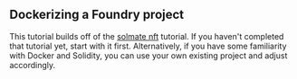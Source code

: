 ## Dockerizing a Foundry project

This tutorial builds off of the [solmate nft](./solmate-nft.md) tutorial. If you haven't completed that tutorial yet, start with it first. Alternatively, if you have some familiarity with Docker and Solidity, you can use your own existing project and adjust accordingly.

